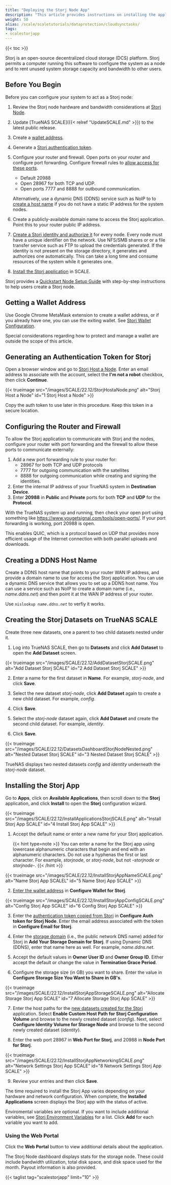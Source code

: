 ```yaml
---
title: "Deploying the Storj Node App"
description: "This article provides instructions on installing the application and setting up a Storj node on your TrueNAS SCALE system."
weight: 50
alias: /scale/scaletutorials/dataprotection/cloudsynctasks/
tags:
- scalestorjapp
---
```


{{< toc >}}


Storj is an open-source decentralized cloud storage (DCS) platform. 
Storj permits a computer running this software to configure the system as a node and to rent unused system storage capacity and bandwidth to other users. 

## Before You Begin

Before you can configure your system to act as a Storj node:

1. Review the Storj node hardware and bandwidth considerations at [Storj Node](https://www.storj.io/node).

2. Update [TrueNAS SCALE]({{< relref "UpdateSCALE.md" >}}) to the latest public release.

3. Create a [wallet address](#getting-a-wallet-address). 

4. Generate a [Storj authentication token](#generating-an-authentication-token-for-storj).

5. Configure your router and firewall.
   Open ports on your router and configure port forwarding. Configure firewall rules to [allow access for these ports](#configuring-the-router-and-firewall).
   * Default 20988
   * Open 28967 for both TCP and UDP. 
   * Open ports 7777 and 8888 for outbound communication.

   Alternatively, use a dynamic DNS (DDNS) service such as NoIP to to [create a host name](#creating-a-ddns-host-name) if you do not have a static IP address for the system nodes. 

6. Create a publicly-available domain name to access the Storj application. Point this to your router public IP address.

7. [Create a Storj identity and authorize it](https://docs.storj.io/node/dependencies/identity) for every node. 
   Every node must have a unique identifier on the network. Use NFS/SMB shares or or a file transfer service such as FTP to upload the credentials generated.
   If the identity is not present on the storage directory, it generates and authorizes one automatically. 
   This can take a long time and consume resources of the system while it generates one.

8. [Install the Storj application](#installing-the-storj-app) in SCALE.

Storj provides a [Quickstart Node Setup Guide](https://docs.storj.io/node/setup) with step-by-step instructions to help users create a Storj node.

## Getting a Wallet Address

Use Google Chrome MetaMask extension to create a wallet address, or if you already have one, you can use the exiting wallet. 
See [Storj Wallet Configuration](https://support.storj.io/hc/en-us/articles/360026611692-How-do-I-hold-STORJ-What-is-a-valid-address-or-compatible-wallet-). 
   
Special considerations regarding how to protect and manage a wallet are outside the scope of this article.

## Generating an Authentication Token for Storj

Open a browser window and go to [Storj Host a Node](https://www.storj.io/host-a-node). 
Enter an email address to associate with the account, select the **I'm not a robot** checkbox, then click **Continue**.

{{< trueimage src="/images/SCALE/22.12/StorjHostaNode.png" alt="Storj Host a Node" id="1 Storj Host a Node" >}}

Copy the auth token to use later in this procedure. Keep this token in a secure location.

## Configuring the Router and Firewall
To allow the Storj application to communicate with Storj and the nodes, configure your router with port forwarding and the firewall to allow these ports to communicate externally:

1. Add a new port forwarding rule to your router for:
   * 28967 for both TCP and UDP protocols
   * 7777 for outgoing communication with the satellites
   * 8888 for outgoing communication while creating and signing the identities.
2. Enter the internal IP address of your TrueNAS system in **Destination Device**. 
3. Enter **20988** in **Public** and **Private** ports for both **TCP** and **UDP** for the **Protocol**. 

With the TrueNAS system up and running, then check your open port using something like https://www.yougetsignal.com/tools/open-ports/. If your port forwarding is working, port 20988 is open.

This enables QUIC, which is a protocol based on UDP that provides more efficient usage of the Internet connection with both parallel uploads and downloads.

## Creating a DDNS Host Name

Create a DDNS host name that points to your router WAN IP address, and provide a domain name to use for access the Storj application. 
You can use a dynamic DNS service that allows you to set up a DDNS host name. You can use a service such as NoIP to create a domain name (i.e., *name.ddns.net*) and then point it at the WAN IP address of your router.

Use <code>nislookup <i>name.ddns.net</i></code> to verfiy it works.

## Creating the Storj Datasets on TrueNAS SCALE

Create three new datasets, one a parent to two child datasets nested under it. 

1. Log into TrueNAS SCALE, then go to **Datasets** and click **Add Dataset** to open the **Add Dataset** screen.

{{< trueimage src="/images/SCALE/22.12/AddDatasetStorjSCALE.png" alt="Add Dataset Storj SCALE" id="2 Add Dataset Storj SCALE" >}}

2. Enter a name for the first dataset in **Name**. For example, *storj-node*, and click **Save**. 

3. Select the new dataset *storj-node*, click **Add Dataset** again to create a new child dataset. For example, *config*.

4. Click **Save**.

5. Select the *storj-node* dataset again, click **Add Dataset** and create the second child dataset. For example, *identity*.

6. Click **Save**.

{{< trueimage src="/images/SCALE/22.12/DatasetsDashboardStorjNodeNested.png" alt="Nested Dataset Storj SCALE" id="3 Nested Dataset Storj SCALE" >}}

TrueNAS displays two nested datasets *config* and *identity* underneath the *storj-node* dataset. 

## Installing the Storj App

Go to **Apps**, click on **Available Applications**, then scroll down to the **Storj** application, and click **Install** to open the **Storj** configuration wizard.

{{< trueimage src="/images/SCALE/22.12/InstallApplicationsStorjSCALE.png" alt="Install Storj App SCALE" id="4 Install Storj App SCALE" >}}

1. Accept the default name or enter a new name for your Storj application. 
   
   {{< hint type=note >}}
   You can enter a name for the Storj app using lowercase alphanumeric characters that begin and end with an alphanumeric characters. 
   Do not use a hyphenas the first or last character. For example, *storjnode*, or *storj-node*, but not *-storjnode* or *storjnode-*. 
   {{< /hint >}}

{{< trueimage src="/images/SCALE/22.12/InstallStorjAppNameSCALE.png" alt="Name Storj App SCALEL" id="5 Name Storj App SCALE" >}}

2. [Enter the wallet address](#getting-a-wallet-address) in **Configure Wallet for Storj**.

{{< trueimage src="/images/SCALE/22.12/InstallStorjAppConfigSCALE.png" alt="Config Storj App SCALE" id="6 Config Storj App SCALE" >}}

3. Enter the [authentication token copied from Storj](#generating-an-authentication-token-for-storj) in **Configure Auth token for Storj Node**. 
   Enter the email address associated with the token in **Configure Email for Storj**.

4. Enter the [storage domain](#creating-a-ddns-host-name) (i.e., the public network DNS name) added for Storj in **Add Your Storage Domain for Storj**. 
   If using Dynamic DNS (DDNS), enter that name here as well. For example, *name.ddns.net*.

5. Accept the default values in **Owner User ID** and **Owner Group ID**. Either accept the default or change the value in **Termination Grace Period**.

6. Configure the storage size (in GB) you want to share. Enter the value in **Configure Storage Size You Want to Share in GB's**.

{{< trueimage src="/images/SCALE/22.12/InstallStorjAppStorageSCALE.png" alt="Allocate Storage Storj App SCALE" id="7 Allocate Storage Storj App SCALE" >}}

7. Enter the host paths for the [new datasets created for the Storj](#creating-the-storj-datasets-on-truenas-scale) application. 
   Select **Enable Custom Host Path for Storj Configuration Volume** and browse to the newly created dataset (*config*). 
   Next, select **Configure Identity Volume for Storage Node** and browse to the second newly created dataset (*identity*). 

8. Enter the web port 28967 in **Web Port for Storj**, and 20988 in **Node Port for Storj**.

{{< trueimage src="/images/SCALE/22.12/InstallStorjAppNetworkingSCALE.png" alt="Network Settings Storj App SCALE" id="8 Network Settings Storj App SCALE" >}}

9. Review your entries and then click **Save**.

The time required to install the Storj App varies depending on your hardware and network configuration. 
When complete, the **Installed Applications** screen displays the Storj app with the status of active. 

Enviromental variables are optional. 
If you want to include additional variables, see [Storj Environment Variables](https://storj.github.io/core/tutorial-environment-variables.html) for a list. 
Click **Add** for each variable you want to add. 

### Using the Web Portal

Click the **Web Portal** button to view additional details about the application.

The Storj Node dashboard displays stats for the storage node. These could include bandwidth utilization, total disk space, and disk space used for the month. 
Payout information is also provided.

{{< taglist tag="scalestorjapp" limit="10" >}}
